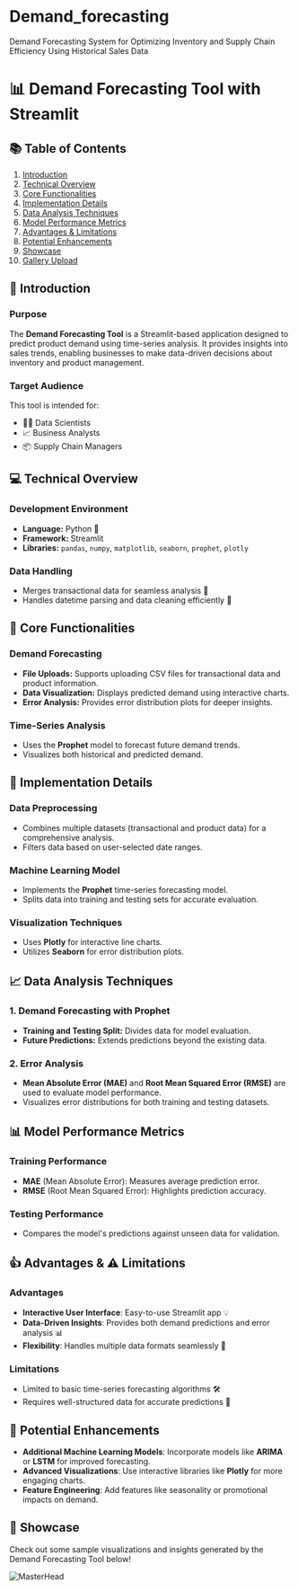   # Demand_forecasting
Demand Forecasting System for Optimizing Inventory and Supply Chain Efficiency Using  Historical Sales Data

# 📊 Demand Forecasting Tool with Streamlit

## 📚 Table of Contents
1. [Introduction](#-introduction)
2. [Technical Overview](#-technical-overview)
3. [Core Functionalities](#-core-functionalities)
4. [Implementation Details](#-implementation-details)
5. [Data Analysis Techniques](#-data-analysis-techniques)
6. [Model Performance Metrics](#-model-performance-metrics)
7. [Advantages & Limitations](#-advantages--limitations)
8. [Potential Enhancements](#-potential-enhancements)
9. [Showcase](#-showcase)
10. [Gallery Upload](#-gallery-upload)

## 🎯 Introduction

### Purpose
The **Demand Forecasting Tool** is a Streamlit-based application designed to predict product demand using time-series analysis. It provides insights into sales trends, enabling businesses to make data-driven decisions about inventory and product management.

### Target Audience
This tool is intended for:
- 🧑‍💻 Data Scientists
- 📈 Business Analysts
- 📦 Supply Chain Managers

## 💻 Technical Overview

### Development Environment
- **Language:** Python 🐍
- **Framework:** Streamlit
- **Libraries:** `pandas`, `numpy`, `matplotlib`, `seaborn`, `prophet`, `plotly`

### Data Handling
- Merges transactional data for seamless analysis 🧩
- Handles datetime parsing and data cleaning efficiently 🧹

## 🚀 Core Functionalities

### Demand Forecasting
- **File Uploads:** Supports uploading CSV files for transactional data and product information.
- **Data Visualization:** Displays predicted demand using interactive charts.
- **Error Analysis:** Provides error distribution plots for deeper insights.

### Time-Series Analysis
- Uses the **Prophet** model to forecast future demand trends.
- Visualizes both historical and predicted demand.

## 🧩 Implementation Details

### Data Preprocessing
- Combines multiple datasets (transactional and product data) for a comprehensive analysis.
- Filters data based on user-selected date ranges.

### Machine Learning Model
- Implements the **Prophet** time-series forecasting model.
- Splits data into training and testing sets for accurate evaluation.

### Visualization Techniques
- Uses **Plotly** for interactive line charts.
- Utilizes **Seaborn** for error distribution plots.

## 📈 Data Analysis Techniques

### 1. Demand Forecasting with Prophet
- **Training and Testing Split:** Divides data for model evaluation.
- **Future Predictions:** Extends predictions beyond the existing data.

### 2. Error Analysis
- **Mean Absolute Error (MAE)** and **Root Mean Squared Error (RMSE)** are used to evaluate model performance.
- Visualizes error distributions for both training and testing datasets.

## 📊 Model Performance Metrics

### Training Performance
- **MAE** (Mean Absolute Error): Measures average prediction error.
- **RMSE** (Root Mean Squared Error): Highlights prediction accuracy.

### Testing Performance
- Compares the model's predictions against unseen data for validation.

## 👍 Advantages & ⚠️ Limitations

### Advantages
- **Interactive User Interface**: Easy-to-use Streamlit app 💡
- **Data-Driven Insights**: Provides both demand predictions and error analysis 📊
- **Flexibility**: Handles multiple data formats seamlessly 📑

### Limitations
- Limited to basic time-series forecasting algorithms 🛠️
- Requires well-structured data for accurate predictions 🚧

## 🔧 Potential Enhancements

- **Additional Machine Learning Models**: Incorporate models like **ARIMA** or **LSTM** for improved forecasting.
- **Advanced Visualizations**: Use interactive libraries like **Plotly** for more engaging charts.
- **Feature Engineering**: Add features like seasonality or promotional impacts on demand.

## 📸 Showcase

Check out some sample visualizations and insights generated by the Demand Forecasting Tool below! 

![MasterHead](https://github.com/Sakthi-143/Demand_forecasting.wiki.git)


  

